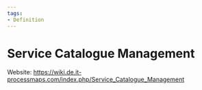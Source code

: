 ```yaml
---
tags:
- Definition
---
```

# Service Catalogue Management

Website: <https://wiki.de.it-processmaps.com/index.php/Service_Catalogue_Management>